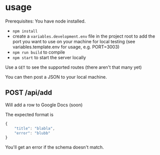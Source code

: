 # usage

Prerequisites: You have node installed.

* `npm install`
* create a `variables.development.env` file in the project root to add the port you want to use on your machine for local testing (see variables.template.env for usage, e.g. PORT=3003)
* `npm run build` to compile
* `npm start` to start the server locally

Use a `GET` to see the supported routes (there aren't that many yet)

You can then post a JSON to your local machine.

## POST /api/add

Will add a row to Google Docs (soon)

The expected format is

```javascript
{
    "title": "blabla",
    "error": "blubb"
}
```

You'll get an error if the schema doesn't match.